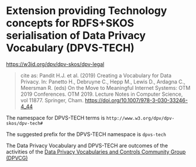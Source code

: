 # Extension providing Technology concepts for RDFS+SKOS serialisation of Data Privacy Vocabulary (DPVS-TECH)

<https://w3id.org/dpv/dpv-skos/dpv-legal>

>  cite as: Pandit H.J. et al. (2019) Creating a Vocabulary for Data Privacy. In:  Panetto H., Debruyne C., Hepp M., Lewis D., Ardagna C., Meersman R.  (eds) On the Move to Meaningful Internet Systems: OTM 2019 Conferences.  OTM 2019. Lecture Notes in Computer Science, vol 11877. Springer, Cham.  <https://doi.org/10.1007/978-3-030-33246-4_44>

The namespace for DPVS-TECH terms is `http://www.w3.org/dpv/dpv-skos/dpv-tech#`

The suggested prefix for the DPVS-TECH namespace is `dpvs-tech`

The Data Privacy Vocabulary and DPVS-TECH are outcomes of the activities of the [Data Privacy Vocabularies and Controls Community Group (DPVCG)](https://www.w3.org/community/dpvcg/) 


